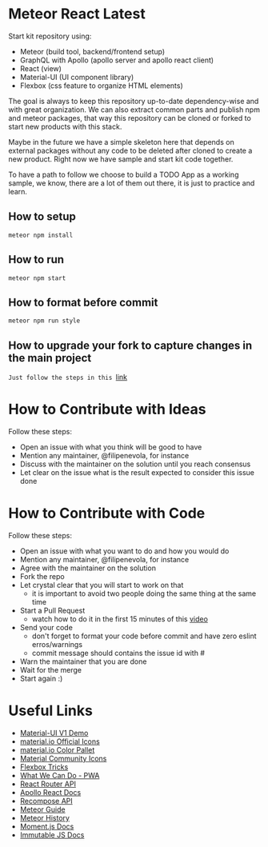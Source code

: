 # Meteor React Latest

Start kit repository using:
- Meteor (build tool, backend/frontend setup)
- GraphQL with Apollo (apollo server and apollo react client)
- React (view)
- Material-UI (UI component library)
- Flexbox (css feature to organize HTML elements)

The goal is always to keep this repository up-to-date dependency-wise and with great organization. We can also extract common parts and publish npm and meteor packages, that way this repository can be cloned or forked to start new products with this stack. 

Maybe in the future we have a simple skeleton here that depends on external packages without any code to be deleted after cloned to create a new product. Right now we have sample and start kit code together.

To have a path to follow we choose to build a TODO App as a working sample, we know, there are a lot of them out there, it is just to practice and learn.

## How to setup
`
meteor npm install
`
## How to run
`
meteor npm start
`
## How to format before commit
`
meteor npm run style
`
## How to upgrade your fork to capture changes in the main project
`Just follow the steps in this `[link](https://gist.github.com/rdeavila/9618969)

# How to Contribute with Ideas
Follow these steps:
- Open an issue with what you think will be good to have
- Mention any maintainer, @filipenevola, for instance
- Discuss with the maintainer on the solution until you reach consensus
- Let clear on the issue what is the result expected to consider this issue done

# How to Contribute with Code
Follow these steps:
- Open an issue with what you want to do and how you would do
- Mention any maintainer, @filipenevola, for instance
- Agree with the maintainer on the solution
- Fork the repo
- Let crystal clear that you will start to work on that
  - it is important to avoid two people doing the same thing at the same time
- Start a Pull Request
  - watch how to do it in the first 15 minutes of this [video](https://www.youtube.com/watch?v=TNoGHLZaTRg&t=4343s)
- Send your code 
  - don't forget to format your code before commit and have zero eslint erros/warnings
  - commit message should contains the issue id with #
- Warn the maintainer that you are done
- Wait for the merge
- Start again :) 

# Useful Links
- [Material-UI V1 Demo](https://material-ui-next.com/demos/app-bar/)
- [material.io Official Icons](https://material.io/icons/)
- [material.io Color Pallet](https://material.io/guidelines/style/color.html)
- [Material Community Icons](https://materialdesignicons.com/)
- [Flexbox Tricks](https://css-tricks.com/snippets/css/a-guide-to-flexbox/)
- [What We Can Do - PWA](https://whatwebcando.today/)
- [React Router API](https://reacttraining.com/react-router/web/api/BrowserRouter)
- [Apollo React Docs](https://www.apollographql.com/docs/react/)
- [Recompose API](https://github.com/acdlite/recompose/blob/master/docs/API.md)
- [Meteor Guide](https://guide.meteor.com/)
- [Meteor History](https://github.com/meteor/meteor/blob/devel/History.md)
- [Moment.js Docs](https://momentjs.com/docs/#/parsing/)
- [Immutable JS Docs](https://facebook.github.io/immutable-js/docs/#/)